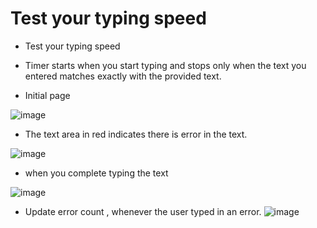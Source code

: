 # Test your typing speed

- Test your typing speed
- Timer starts when you start typing and stops only when the text you entered matches exactly with the provided text.

- Initial page

![image](https://user-images.githubusercontent.com/2658837/103202481-653a7400-48a7-11eb-9b72-440cd3b54e4b.png)

- The text area in red indicates there is error in the text.

![image](https://user-images.githubusercontent.com/2658837/103202552-94e97c00-48a7-11eb-84b7-a977315b3d9b.png)

- when you complete typing the text

![image](https://user-images.githubusercontent.com/2658837/103202625-c5311a80-48a7-11eb-893f-fa78b24eb505.png)

- Update error count , whenever the user typed in an error.
  ![image](https://user-images.githubusercontent.com/2658837/103237987-2edc1380-48fe-11eb-8466-c746e5326a06.png)
